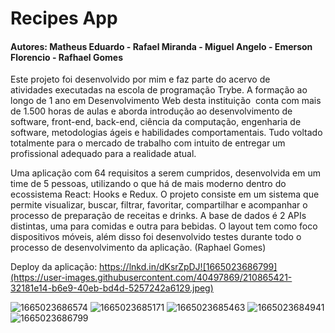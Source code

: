 # Recipes App
#### Autores: Matheus Eduardo - Rafael Miranda - Miguel Angelo - Emerson Florencio - Rafhael Gomes
              

Este projeto foi desenvolvido por mim e faz parte do acervo de atividades executadas na escola de programação Trybe. A formação ao longo de 1 ano em Desenvolvimento Web desta instituição  conta com mais de 1.500 horas de aulas e aborda introdução ao desenvolvimento de software, front-end, back-end, ciência da computação, engenharia de software, metodologias ágeis e habilidades comportamentais. Tudo voltado totalmente para o mercado de trabalho com intuito de entregar um profissional adequado para a realidade atual. 

Uma aplicação com 64 requisitos a serem cumpridos, desenvolvida em um time de 5 pessoas, utilizando o que há de mais moderno dentro do ecossistema React: Hooks e Redux. O projeto consiste em um sistema que permite visualizar, buscar, filtrar, favoritar, compartilhar e acompanhar o processo de preparação de receitas e drinks. A base de dados é 2 APIs distintas, uma para comidas e outra para bebidas. O layout tem como foco dispositivos móveis, além disso foi desenvolvido testes durante todo o processo de desenvolvimento da aplicação. (Raphael Gomes)

Deploy da aplicação: https://lnkd.in/dKsrZpDJ![1665023686799](https://user-images.githubusercontent.com/40497869/210865421-32181e14-b6e9-40eb-bd4d-5257242a6129.jpeg)<br>

![1665023686574](https://user-images.githubusercontent.com/40497869/210865423-715c8c07-0d36-4b6b-9022-15b9d70f4104.jpeg)
![1665023685171](https://user-images.githubusercontent.com/40497869/210865428-1f12adb1-563f-4b76-bf49-00b4f6424ee4.jpeg)
![1665023685463](https://user-images.githubusercontent.com/40497869/210865429-bff73614-3ff2-4324-af46-bf6a4f9c878a.jpeg)
![1665023684941](https://user-images.githubusercontent.com/40497869/210865432-79dec193-6f52-48d9-8524-c331deb94582.jpeg)
![1665023686799](https://user-images.githubusercontent.com/40497869/210865584-ba7f56f3-bb80-4348-b84e-22e7ab6bb7f3.jpeg)
